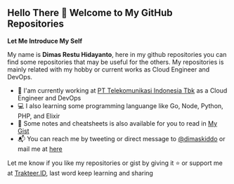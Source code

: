 ## Hello There 👋 Welcome to My GitHub Repositories

**Let Me Introduce My Self**

My name is **Dimas Restu Hidayanto**, here in my github repositories you can find some repositories that may be useful for the others. My repositories is mainly related with my hobby or current works as Cloud Engineer and DevOps.

- 🏢 I'am  currently working at [PT Telekomunikasi Indonesia Tbk](https://www.telkom.co.id) as a Cloud Engineer and DevOps
- 💻 I also learning some programming languange like Go, Node, Python, PHP, and Elixir
- 📙 Some notes and cheatsheets is also available for you to read in [My Gist](https://gist.github.com/dimaskiddo)
- 📬 You can reach me by tweeting or direct message to [@dimaskiddo](https://twitter.com/dimaskiddo) or mail me at [here](mailto:dimas.restu@student.upi.edu)

Let me know if you like my repositories or gist by giving it ⭐️ or support me at [Trakteer.ID](https://trakteer.id/dimaskiddo/tip), last word keep learning and sharing
